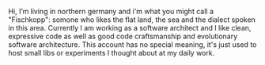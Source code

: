Hi, I’m living in northern germany and i'm what you might call a "Fischkopp": somone who likes the flat land, the sea and the dialect spoken in this area.
Currently I am working as a software architect and I like clean, expressive code as well as good code craftsmanship and evolutionary software architecture.
This account has no special meaning, it's just used to host small libs or experiments I thought about at my daily work.
